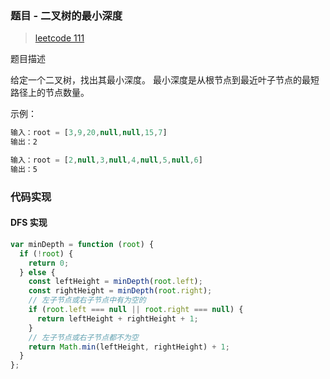 ### 题目 - 二叉树的最小深度

> [leetcode 111](https://leetcode-cn.com/problems/minimum-depth-of-binary-tree/)

题目描述

给定一个二叉树，找出其最小深度。
最小深度是从根节点到最近叶子节点的最短路径上的节点数量。

示例：

```js
输入：root = [3,9,20,null,null,15,7]
输出：2

输入：root = [2,null,3,null,4,null,5,null,6]
输出：5
```

### 代码实现

#### DFS 实现

```js
var minDepth = function (root) {
  if (!root) {
    return 0;
  } else {
    const leftHeight = minDepth(root.left);
    const rightHeight = minDepth(root.right);
    // 左子节点或右子节点中有为空的
    if (root.left === null || root.right === null) {
      return leftHeight + rightHeight + 1;
    }
    // 左子节点或右子节点都不为空
    return Math.min(leftHeight, rightHeight) + 1;
  }
};
```
